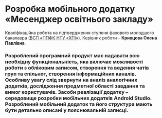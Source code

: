 # Розробка мобільного додатку «Месенджер освітнього закладу»
Кваліфікаційна робота на підтвердження ступеня фахового молодшого бакалавра ([ВСП «ППФК НТУ «ХПІ»](http://polytechnic.poltava.ua)).
Керівник роботи – **Кривцова Олена Павлівна**.
### Розроблений програмний продукт має надавати всю необхідну функціональність, яка включає можливості роботи з обліковим записом, створення та ведення чатів груп та спільнот, створення інформаційних каналів. Особливу увагу слід звернути на аналіз аналогічних додатків, дослідження предметної області завдання та вимог користувачів. Засоби реалізації додатку – середовище розробки мобільних додатків Android Studio. Розроблений мобільний додаток та його структура мають бути детально описані у пояснювальній записці.
